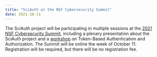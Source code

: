```yaml
---
title: "SciAuth at the NSF Cybersecurity Summit"
date: 2021-10-11
---
```


The SciAuth project will be participating in multiple sessions at the
[2021 NSF Cybersecurity Summit](https://www.trustedci.org/2021-cybersecurity-summit), including a plenary presentation about the SciAuth project and a [workshop](https://sciauth.org/workshop/) on Token-Based Authentication and Authorization. The Summit will be online the week of October 11. Registration will be required, but there will be no registration fee.
